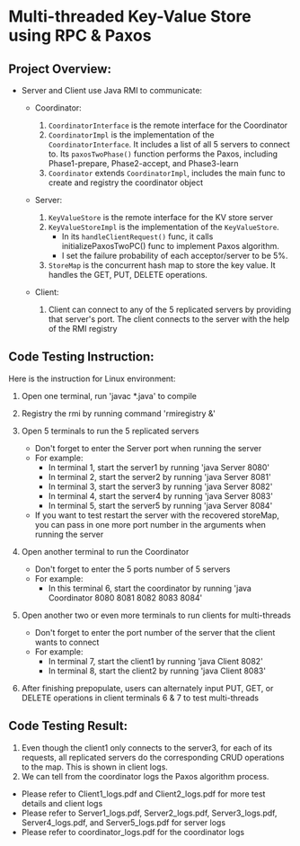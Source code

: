 # Multi-threaded Key-Value Store using RPC & Paxos
## Project Overview:
* Server and Client use Java RMI to communicate:
    - Coordinator:
        1. `CoordinatorInterface` is the remote interface for the Coordinator
        2. `CoordinatorImpl` is the implementation of the `CoordinatorInterface`.
           It includes a list of all 5 servers to connect to. Its `paxosTwoPhase()` function performs the Paxos, including 
           Phase1-prepare, Phase2-accept, and Phase3-learn
        3. `Coordinator` extends `CoordinatorImpl`, includes the main func to create and registry the coordinator object

    - Server:
        1. `KeyValueStore` is the remote interface for the KV store server
        2. `KeyValueStoreImpl` is the implementation of the `KeyValueStore`. 
           - In its `handleClientRequest()` func, it calls initializePaxosTwoPC() func to implement Paxos algorithm.
           - I set the failure probability of each acceptor/server to be 5%.
        3. `StoreMap` is the concurrent hash map to store the key value. It handles the GET, PUT, DELETE operations.

    - Client:
        1. Client can connect to any of the 5 replicated servers by providing that server's port. The client connects
           to the server with the help of the RMI registry


## Code Testing Instruction:
Here is the instruction for Linux environment:
1. Open one terminal, run 'javac *.java' to compile
2. Registry the rmi by running command 'rmiregistry &'

3. Open 5 terminals to run the 5 replicated servers
    - Don't forget to enter the Server port when running the server
    - For example:
        - In terminal 1, start the server1 by running 'java Server 8080'
        - In terminal 2, start the server2 by running 'java Server 8081'
        - In terminal 3, start the server3 by running 'java Server 8082'
        - In terminal 4, start the server4 by running 'java Server 8083'
        - In terminal 5, start the server5 by running 'java Server 8084'
   - If you want to test restart the server with the recovered storeMap, you can pass in one more port number in the 
     arguments when running the server

4. Open another terminal to run the Coordinator
    - Don't forget to enter the 5 ports number of 5 servers
    - For example:
        - In this terminal 6, start the coordinator by running 'java Coordinator 8080 8081 8082 8083 8084'

5. Open another two or even more terminals to run clients for multi-threads
    - Don't forget to enter the port number of the server that the client wants to connect
    - For example:
        - In terminal 7, start the client1 by running 'java Client 8082'
        - In terminal 8, start the client2 by running 'java Client 8083'

6. After finishing prepopulate, users can alternately input PUT, GET, or DELETE operations in client terminals 6 & 7
   to test multi-threads

## Code Testing Result:
1. Even though the client1 only connects to the server3, for each of its requests, all replicated servers do the
   corresponding CRUD operations to the map. This is shown in client logs.
2. We can tell from the coordinator logs the Paxos algorithm process.

* Please refer to Client1_logs.pdf and Client2_logs.pdf for more test details and client logs
* Please refer to Server1_logs.pdf, Server2_logs.pdf, Server3_logs.pdf, Server4_logs.pdf, and Server5_logs.pdf for server logs
* Please refer to coordinator_logs.pdf for the coordinator logs